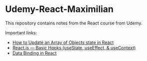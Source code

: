 # Udemy-React-Maximilian

This repository contains notes from the React course from Udemy.

Important links: 

- [How to Update an Array of Objects state in React](https://bobbyhadz.com/blog/react-update-object-in-array)
- [React.js — Basic Hooks (useState, useEffect, & useContext)](https://towardsdatascience.com/react-js-basic-hooks-usestate-useeffect-usecontext-1ed82a799db2)
-  [Data Binding in React](https://www.joshwcomeau.com/react/data-binding/)
